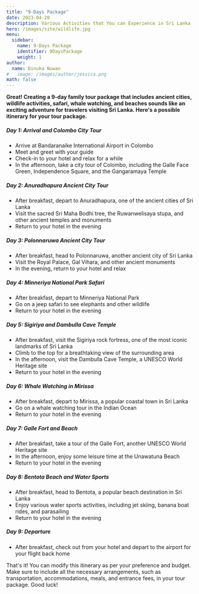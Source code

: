 ```yaml
---
title: "9-Days Package"
date: 2023-04-20
description: Various Activities that You can Experience in Sri Lanka
hero: /images/site/wildlife.jpg
menu:
  sidebar:
    name: 9-Days Package
    identifier: 9DaysPackage
    weight: 1
author:
  name: Dinuka Nuwan
#   image: /images/author/jessica.png
math: false
---
```


<style>.images {text-align: center;}</style>

**Great! Creating a 9-day family tour package that includes ancient cities, wildlife activities, safari, whale watching, and beaches sounds like an exciting adventure for travelers visiting Sri Lanka. Here's a possible itinerary for your tour package.**



##### Day 1: Arrival and Colombo City Tour

- Arrive at Bandaranaike International Airport in Colombo
- Meet and greet with your guide
- Check-in to your hotel and relax for a while
- In the afternoon, take a city tour of Colombo, including the Galle Face Green, Independence Square, and the Gangaramaya Temple


##### Day 2: Anuradhapura Ancient City Tour

- After breakfast, depart to Anuradhapura, one of the ancient cities of Sri Lanka
- Visit the sacred Sri Maha Bodhi tree, the Ruwanwelisaya stupa, and other ancient temples and monuments
- Return to your hotel in the evening


##### Day 3: Polonnaruwa Ancient City Tour

- After breakfast, head to Polonnaruwa, another ancient city of Sri Lanka
- Visit the Royal Palace, Gal Vihara, and other ancient monuments
- In the evening, return to your hotel and relax


##### Day 4: Minneriya National Park Safari

- After breakfast, depart to Minneriya National Park
- Go on a jeep safari to see elephants and other wildlife
- Return to your hotel in the evening


##### Day 5: Sigiriya and Dambulla Cave Temple

- After breakfast, visit the Sigiriya rock fortress, one of the most iconic landmarks of Sri Lanka
- Climb to the top for a breathtaking view of the surrounding area
- In the afternoon, visit the Dambulla Cave Temple, a UNESCO World Heritage site
- Return to your hotel in the evening


##### Day 6: Whale Watching in Mirissa

- After breakfast, depart to Mirissa, a popular coastal town in Sri Lanka
- Go on a whale watching tour in the Indian Ocean
- Return to your hotel in the evening


##### Day 7: Galle Fort and Beach

- After breakfast, take a tour of the Galle Fort, another UNESCO World Heritage site
- In the afternoon, enjoy some leisure time at the Unawatuna Beach
- Return to your hotel in the evening


##### Day 8: Bentota Beach and Water Sports

- After breakfast, head to Bentota, a popular beach destination in Sri Lanka
- Enjoy various water sports activities, including jet skiing, banana boat rides, and parasailing
- Return to your hotel in the evening


##### Day 9: Departure

- After breakfast, check out from your hotel and depart to the airport for your flight back home


That's it! You can modify this itinerary as per your preference and budget. Make sure to include all the necessary arrangements, such as transportation, accommodations, meals, and entrance fees, in your tour package. Good luck!